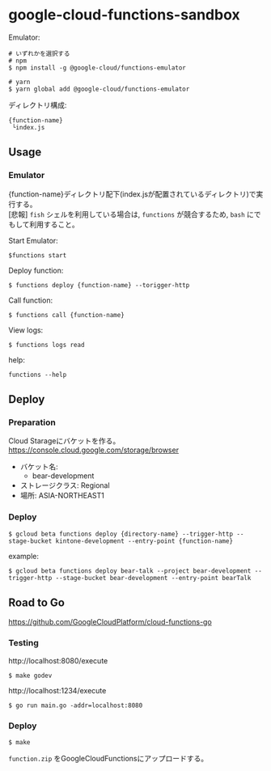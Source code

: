 # google-cloud-functions-sandbox

Emulator:

```
# いずれかを選択する
# npm
$ npm install -g @google-cloud/functions-emulator

# yarn
$ yarn global add @google-cloud/functions-emulator
```

ディレクトリ構成:

```
{function-name}
 └index.js
```

## Usage

### Emulator
{function-name}ディレクトリ配下(index.jsが配置されているディレクトリ)で実行する。  
[悲報] `fish` シェルを利用している場合は, `functions` が競合するため, `bash` にでもして利用すること。  

Start Emulator:

```
$functions start
```

Deploy function:

```
$ functions deploy {function-name} --torigger-http
```

Call function:

```
$ functions call {function-name}
```

View logs:

```
$ functions logs read
```

help:

```
functions --help
```

## Deploy
### Preparation
Cloud Starageにバケットを作る。  
https://console.cloud.google.com/storage/browser  

- バケット名:
  - bear-development
- ストレージクラス: Regional
- 場所: ASIA-NORTHEAST1

### Deploy

```
$ gcloud beta functions deploy {directory-name} --trigger-http --stage-bucket kintone-development --entry-point {function-name}
```

example:

```
$ gcloud beta functions deploy bear-talk --project bear-development --trigger-http --stage-bucket bear-development --entry-point bearTalk
```

## Road to Go
https://github.com/GoogleCloudPlatform/cloud-functions-go

### Testing

http://localhost:8080/execute  

```
$ make godev
```

http://localhost:1234/execute  

```
$ go run main.go -addr=localhost:8080
```

### Deploy

```
$ make
```

`function.zip` をGoogleCloudFunctionsにアップロードする。

